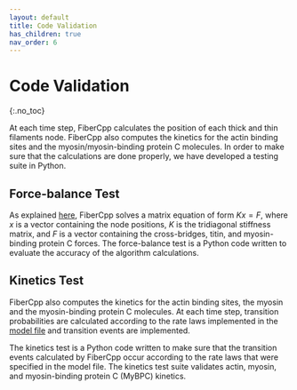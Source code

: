 ```yaml
---
layout: default
title: Code Validation
has_children: true
nav_order: 6
---
```


# Code Validation
{:.no_toc}

At each time step, FiberCpp calculates the position of each thick and thin filaments node. FiberCpp also computes the kinetics for the actin binding sites and the myosin/myosin-binding protein C molecules. In order to make sure that the calculations are done properly, we have developed a testing suite in Python.

## Force-balance Test

As explained [here](../FiberCpp/calculations/calculations.html), FiberCpp solves a matrix equation of form $K x = F$, where $x$ is a vector containing the node positions, $K$ is the tridiagonal stiffness matrix, and $F$ is a vector containing the cross-bridges, titin, and myosin-binding protein C forces. The force-balance test is a Python code written to evaluate the accuracy of the algorithm calculations.

## Kinetics Test

FiberCpp also computes the kinetics for the actin binding sites, the myosin and the myosin-binding protein C molecules. At each time step, transition probabilities are calculated according to the rate laws implemented in the [model file](../structures/model/model.html) and transition events are implemented. 

The kinetics test is a Python code written to make sure that the transition events calculated by FiberCpp occur according to the rate laws that were specified in the model file. The kinetics test suite validates actin, myosin, and myosin-binding protein C (MyBPC) kinetics.
